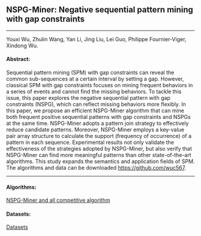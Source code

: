 ## NSPG-Miner: Negative sequential pattern mining with gap constraints
***
 
Youxi Wu, Zhulin Wang, Yan Li, Jing Liu, Lei Guo, Philippe Fournier-Viger, Xindong Wu.

#### Abstract:

 Sequential pattern mining (SPM) with gap constraints can reveal the common sub-sequences at a certain interval by setting a gap. However, classical SPM with gap constraints focuses on mining frequent behaviors in a series of events and cannot find the missing behaviors. To tackle this issue, this paper explores the negative sequential pattern with gap constraints (NSPG), which can reflect missing behaviors more flexibly. In this paper, we propose an efficient NSPG-Miner algorithm that can mine both frequent positive sequential patterns with gap constraints and NSPGs at the same time. NSPG-Miner adopts a pattern join strategy to effectively reduce candidate patterns. Moreover, NSPG-Miner employs a key-value pair array structure to calculate the support (frequency of occurrence) of a pattern in each sequence. Experimental results not only validate the effectiveness of the strategies adopted by NSPG-Miner, but also verify that NSPG-Miner can find more meaningful patterns than other state-of-the-art algorithms.
This study expands the semantics and application fields of SPM. The algorithms and data can be downloaded https://github.com/wuc567.
 
---

#### Algorithms:

[NSPG-Miner and all competitive algorithm](https://github.com/wuc567/Pattern-Mining/tree/master/NSPG-Miner/algorithms)

#### Datasets:
[Datasets](https://github.com/wuc567/Pattern-Mining/tree/master/NSPG-Miner/datasets)  